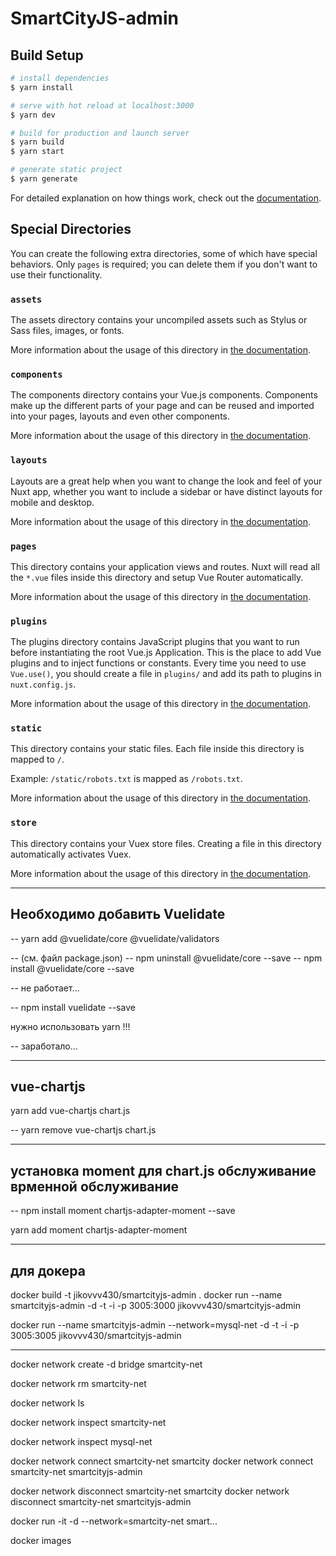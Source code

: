 # SmartCityJS-admin

## Build Setup

```bash
# install dependencies
$ yarn install

# serve with hot reload at localhost:3000
$ yarn dev

# build for production and launch server
$ yarn build
$ yarn start

# generate static project
$ yarn generate
```

For detailed explanation on how things work, check out the [documentation](https://nuxtjs.org).

## Special Directories

You can create the following extra directories, some of which have special behaviors. Only `pages` is required; you can delete them if you don't want to use their functionality.

### `assets`

The assets directory contains your uncompiled assets such as Stylus or Sass files, images, or fonts.

More information about the usage of this directory in [the documentation](https://nuxtjs.org/docs/2.x/directory-structure/assets).

### `components`

The components directory contains your Vue.js components. Components make up the different parts of your page and can be reused and imported into your pages, layouts and even other components.

More information about the usage of this directory in [the documentation](https://nuxtjs.org/docs/2.x/directory-structure/components).

### `layouts`

Layouts are a great help when you want to change the look and feel of your Nuxt app, whether you want to include a sidebar or have distinct layouts for mobile and desktop.

More information about the usage of this directory in [the documentation](https://nuxtjs.org/docs/2.x/directory-structure/layouts).


### `pages`

This directory contains your application views and routes. Nuxt will read all the `*.vue` files inside this directory and setup Vue Router automatically.

More information about the usage of this directory in [the documentation](https://nuxtjs.org/docs/2.x/get-started/routing).

### `plugins`

The plugins directory contains JavaScript plugins that you want to run before instantiating the root Vue.js Application. This is the place to add Vue plugins and to inject functions or constants. Every time you need to use `Vue.use()`, you should create a file in `plugins/` and add its path to plugins in `nuxt.config.js`.

More information about the usage of this directory in [the documentation](https://nuxtjs.org/docs/2.x/directory-structure/plugins).

### `static`

This directory contains your static files. Each file inside this directory is mapped to `/`.

Example: `/static/robots.txt` is mapped as `/robots.txt`.

More information about the usage of this directory in [the documentation](https://nuxtjs.org/docs/2.x/directory-structure/static).

### `store`

This directory contains your Vuex store files. Creating a file in this directory automatically activates Vuex.

More information about the usage of this directory in [the documentation](https://nuxtjs.org/docs/2.x/directory-structure/store).

***

## Необходимо добавить Vuelidate

-- yarn add @vuelidate/core @vuelidate/validators

-- (см. файл package.json)
-- npm uninstall @vuelidate/core --save
-- npm install @vuelidate/core --save

-- не работает...

-- npm install vuelidate --save

нужно использовать yarn !!!

-- заработало...

***

## vue-chartjs

yarn add vue-chartjs chart.js

-- yarn remove vue-chartjs chart.js

***

## установка moment для chart.js обслуживание врменной обслуживание

-- npm install moment chartjs-adapter-moment --save

yarn add moment chartjs-adapter-moment

***

## для докера

docker build -t jikovvv430/smartcityjs-admin .
docker run --name smartcityjs-admin -d -t -i -p 3005:3000 jikovvv430/smartcityjs-admin

docker run --name smartcityjs-admin --network=mysql-net -d -t -i -p 3005:3005 jikovvv430/smartcityjs-admin


---


docker network create -d bridge smartcity-net

docker network rm smartcity-net

docker network ls

docker network inspect smartcity-net

docker network inspect mysql-net

docker network connect smartcity-net smartcity
docker network connect smartcity-net smartcityjs-admin

docker network disconnect smartcity-net smartcity
docker network disconnect smartcity-net smartcityjs-admin

docker run -it -d --network=smartcity-net smart...

docker images

